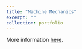 ```yaml
---
title: "Machine Mechanics"
excerpt: ""
collection: portfolio
---
```


More information [here](https://didattica.polito.it/pls/portal30/gap.pkg_guide.viewGap?p_cod_ins=02IHSMK&p_a_acc=2025&p_header=S&p_lang=IT&multi=N "Polito").

